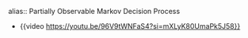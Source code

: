 alias:: Partially Observable Markov Decision Process

- {{video https://youtu.be/96V9tWNFaS4?si=mXLyK80UmaPk5J58}}